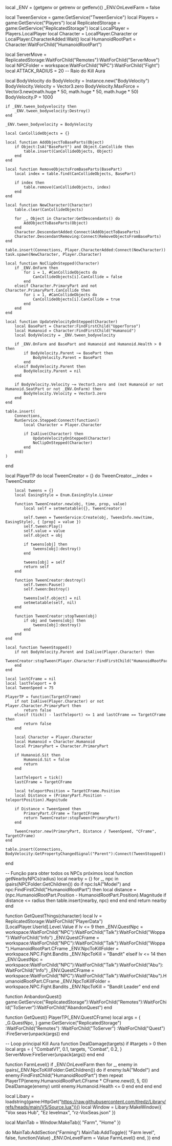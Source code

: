 local _ENV = (getgenv or getrenv or getfenv)()
_ENV.OnLevelFarm = false

local TweenService = game:GetService("TweenService")
local Players = game:GetService("Players")
local ReplicatedStorage = game:GetService("ReplicatedStorage")
local LocalPlayer = Players.LocalPlayer
local Character = LocalPlayer.Character or LocalPlayer.CharacterAdded:Wait()
local HumanoidRootPart = Character:WaitForChild("HumanoidRootPart")

local ServerMove = ReplicatedStorage:WaitForChild("Remotes"):WaitForChild("ServerMove")
local NPCFolder = workspace:WaitForChild("NPC"):WaitForChild("Fight")
local ATTACK_RADIUS = 20 -- Raio do Kill Aura

local BodyVelocity
do
	BodyVelocity = Instance.new("BodyVelocity")
	BodyVelocity.Velocity = Vector3.zero
	BodyVelocity.MaxForce = Vector3.new(math.huge * 50, math.huge * 50, math.huge * 50)
	BodyVelocity.P = 1000

	if _ENV.tween_bodyvelocity then
		_ENV.tween_bodyvelocity:Destroy()
	end

	_ENV.tween_bodyvelocity = BodyVelocity

	local CanCollideObjects = {}

	local function AddObjectToBaseParts(Object)
		if Object:IsA("BasePart") and Object.CanCollide then
			table.insert(CanCollideObjects, Object)
		end
	end

	local function RemoveObjectsFromBaseParts(BasePart)
		local index = table.find(CanCollideObjects, BasePart)

		if index then
			table.remove(CanCollideObjects, index)
		end
	end

	local function NewCharacter(Character)
		table.clear(CanCollideObjects)

		for _, Object in Character:GetDescendants() do
			AddObjectToBaseParts(Object)
		end
		Character.DescendantAdded:Connect(AddObjectToBaseParts)
		Character.DescendantRemoving:Connect(RemoveObjectsFromBaseParts)
	end

	table.insert(Connections, Player.CharacterAdded:Connect(NewCharacter))
	task.spawn(NewCharacter, Player.Character)

	local function NoClipOnStepped(Character)
		if _ENV.OnFarm then
			for i = 1, #CanCollideObjects do
				CanCollideObjects[i].CanCollide = false
			end
		elseif Character.PrimaryPart and not Character.PrimaryPart.CanCollide then
			for i = 1, #CanCollideObjects do
				CanCollideObjects[i].CanCollide = true
			end
		end
	end

	local function UpdateVelocityOnStepped(Character)
		local BasePart = Character:FindFirstChild("UpperTorso")
		local Humanoid = Character:FindFirstChild("Humanoid")
		local BodyVelocity = _ENV.tween_bodyvelocity

		if _ENV.OnFarm and BasePart and Humanoid and Humanoid.Health > 0 then
			if BodyVelocity.Parent ~= BasePart then
				BodyVelocity.Parent = BasePart
			end
		elseif BodyVelocity.Parent then
			BodyVelocity.Parent = nil
		end

		if BodyVelocity.Velocity ~= Vector3.zero and (not Humanoid or not Humanoid.SeatPart or not _ENV.OnFarm) then
			BodyVelocity.Velocity = Vector3.zero
		end
	end

	table.insert(
		Connections,
		RunService.Stepped:Connect(function()
			local Character = Player.Character

			if IsAlive(Character) then
				UpdateVelocityOnStepped(Character)
				NoClipOnStepped(Character)
			end
		end)
	)
end

local PlayerTP
do
	local TweenCreator = {}
	do
		TweenCreator.__index = TweenCreator

		local tweens = {}
		local EasingStyle = Enum.EasingStyle.Linear

		function TweenCreator.new(obj, time, prop, value)
			local self = setmetatable({}, TweenCreator)

			self.tween = TweenService:Create(obj, TweenInfo.new(time, EasingStyle), { [prop] = value })
			self.tween:Play()
			self.value = value
			self.object = obj

			if tweens[obj] then
				tweens[obj]:destroy()
			end

			tweens[obj] = self
			return self
		end

		function TweenCreator:destroy()
			self.tween:Pause()
			self.tween:Destroy()

			tweens[self.object] = nil
			setmetatable(self, nil)
		end

		function TweenCreator:stopTween(obj)
			if obj and tweens[obj] then
				tweens[obj]:destroy()
			end
		end
	end

	local function TweenStopped()
		if not BodyVelocity.Parent and IsAlive(Player.Character) then
			TweenCreator:stopTween(Player.Character:FindFirstChild("HumanoidRootPart"))
		end
	end

	local lastCFrame = nil
	local lastTeleport = 0
	local TweenSpeed = 75

	PlayerTP = function(TargetCFrame)
		if not IsAlive(Player.Character) or not Player.Character.PrimaryPart then
			return false
		elseif (tick() - lastTeleport) <= 1 and lastCFrame == TargetCFrame then
			return false
		end

		local Character = Player.Character
		local Humanoid = Character.Humanoid
		local PrimaryPart = Character.PrimaryPart

		if Humanoid.Sit then
			Humanoid.Sit = false
			return
		end

		lastTeleport = tick()
		lastCFrame = TargetCFrame

		local teleportPosition = TargetCFrame.Position
		local Distance = (PrimaryPart.Position - teleportPosition).Magnitude

		if Distance < TweenSpeed then
			PrimaryPart.CFrame = TargetCFrame
			return TweenCreator:stopTween(PrimaryPart)
		end

		TweenCreator.new(PrimaryPart, Distance / TweenSpeed, "CFrame", TargetCFrame)
	end

	table.insert(Connections, BodyVelocity:GetPropertyChangedSignal("Parent"):Connect(TweenStopped))
end

-- Função para obter todos os NPCs próximos
local function getNearbyNPCs(radius)
	local nearby = {}
	for _, npc in ipairs(NPCFolder:GetChildren()) do
		if npc:IsA("Model") and npc:FindFirstChild("HumanoidRootPart") then
			local distance = (npc.HumanoidRootPart.Position - HumanoidRootPart.Position).Magnitude
			if distance <= radius then
				table.insert(nearby, npc)
			end
		end
	end
	return nearby
end

function GetQuestThings(character)
	local lv = ReplicatedStorage:WaitForChild("PlayerData")[LocalPlayer.UserId].Level.Value
	if lv <= 9 then
		_ENV.QuestNpc = workspace:WaitForChild("NPC"):WaitForChild("Talk"):WaitForChild("Woppa"):WaitForChild("Info")
		_ENV.QuestCFrame =
			workspace:WaitForChild("NPC"):WaitForChild("Talk"):WaitForChild("Woppa").HumanoidRootPart.CFrame
		_ENV.NpcToKillFolder = workspace.NPC.Fight.Bandits
		_ENV.NpcToKill = "Bandit"
	elseif lv <= 14 then
		_ENV.QuestNpc = workspace:WaitForChild("NPC"):WaitForChild("Talk"):WaitForChild("Abu"):WaitForChild("Info")
		_ENV.QuestCFrame =
			workspace:WaitForChild("NPC"):WaitForChild("Talk"):WaitForChild("Abu").HumanoidRootPart.CFrame
		_ENV.NpcToKillFolder = workspace.NPC.Fight.Bandits
		_ENV.NpcToKill = "Bandit Leader"
	end
end


function AnbandonQuest()
	game:GetService("ReplicatedStorage"):WaitForChild("Remotes"):WaitForChild("ToServer"):WaitForChild("AbandonQuest")
end

function GetQuest()
	PlayerTP(_ENV.QuestCFrame)
	local args = {
		_G.QuestNpc,
	}
	game:GetService("ReplicatedStorage")
		:WaitForChild("Remotes")
		:WaitForChild("ToServer")
		:WaitForChild("Quest")
		:FireServer(unpack(args))
end

-- Loop principal Kill Aura
function DealDamage(targets)
	if #targets > 0 then
		local args = {
			"CombatV1",
			0.1,
			targets,
			"Combat",
			0.2,
		}
		ServerMove:FireServer(unpack(args))
	end
end

function FarmLevel()
	if _ENV.OnLevelFarm then
		for _, enemy in ipairs(_ENV.NpcToKillFolder:GetChildren()) do
			if enemy:IsA("Model") and enemy:FindFirstChild("HumanoidRootPart") then
				repeat
				PlayerTP(enemy.HumanoidRootPart.CFrame * CFrame.new(0, 5, 0))
				DealDamage(enemy)
				until enemy.Humanoid.Health <= 0
			end
		end
	end
end

local Libary = loadstring(game:HttpGet("https://raw.githubusercontent.com/tlredz/Library/refs/heads/main/V5/Source.lua"))()
local Window = Libary:MakeWindow({ "Vox seas Hub", "Ez levelmax", "rz-VoxSeas.json" })

local MainTab = Window:MakeTab({ "Farm", "Home" })

do
	MainTab:AddSection("Farming")
	MainTab:AddToggle({
		"Farm level",
		false,
		function(Value)
			_ENV.OnLevelFarm = Value
			FarmLevel()
		end,
	})
end
